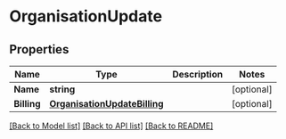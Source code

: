 # OrganisationUpdate

## Properties
Name | Type | Description | Notes
------------ | ------------- | ------------- | -------------
**Name** | **string** |  | [optional] 
**Billing** | [**OrganisationUpdateBilling**](organisation_update_billing.md) |  | [optional] 

[[Back to Model list]](../README.md#documentation-for-models) [[Back to API list]](../README.md#documentation-for-api-endpoints) [[Back to README]](../README.md)


